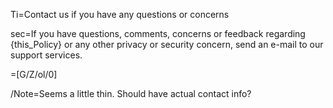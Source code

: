Ti=Contact us if you have any questions or concerns

sec=If you have questions, comments, concerns or feedback regarding {this_Policy} or any other privacy or security concern, send an e-mail to our support services.

=[G/Z/ol/0]

/Note=Seems a little thin. Should have actual contact info?

